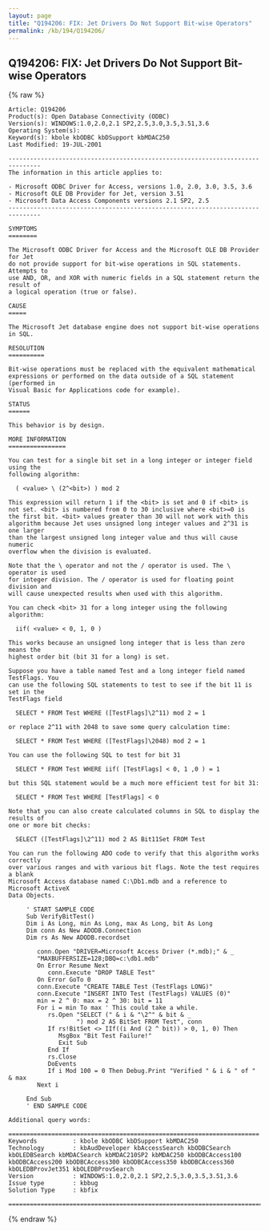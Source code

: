```yaml
---
layout: page
title: "Q194206: FIX: Jet Drivers Do Not Support Bit-wise Operators"
permalink: /kb/194/Q194206/
---
```


## Q194206: FIX: Jet Drivers Do Not Support Bit-wise Operators

{% raw %}

	Article: Q194206
	Product(s): Open Database Connectivity (ODBC)
	Version(s): WINDOWS:1.0,2.0,2.1 SP2,2.5,3.0,3.5,3.51,3.6
	Operating System(s): 
	Keyword(s): kbole kbODBC kbDSupport kbMDAC250
	Last Modified: 19-JUL-2001
	
	-------------------------------------------------------------------------------
	The information in this article applies to:
	
	- Microsoft ODBC Driver for Access, versions 1.0, 2.0, 3.0, 3.5, 3.6 
	- Microsoft OLE DB Provider for Jet, version 3.51 
	- Microsoft Data Access Components versions 2.1 SP2, 2.5 
	-------------------------------------------------------------------------------
	
	SYMPTOMS
	========
	
	The Microsoft ODBC Driver for Access and the Microsoft OLE DB Provider for Jet
	do not provide support for bit-wise operations in SQL statements. Attempts to
	use AND, OR, and XOR with numeric fields in a SQL statement return the result of
	a logical operation (true or false).
	
	CAUSE
	=====
	
	The Microsoft Jet database engine does not support bit-wise operations in SQL.
	
	RESOLUTION
	==========
	
	Bit-wise operations must be replaced with the equivalent mathematical
	expressions or performed on the data outside of a SQL statement (performed in
	Visual Basic for Applications code for example).
	
	STATUS
	======
	
	This behavior is by design.
	
	MORE INFORMATION
	================
	
	You can test for a single bit set in a long integer or integer field using the
	following algorithm:
	
	  ( <value> \ (2^<bit>) ) mod 2
	
	This expression will return 1 if the <bit> is set and 0 if <bit> is
	not set. <bit> is numbered from 0 to 30 inclusive where <bit>=0 is
	the first bit. <bit> values greater than 30 will not work with this
	algorithm because Jet uses unsigned long integer values and 2^31 is one larger
	than the largest unsigned long integer value and thus will cause numeric
	overflow when the division is evaluated.
	
	Note that the \ operator and not the / operator is used. The \ operator is used
	for integer division. The / operator is used for floating point division and
	will cause unexpected results when used with this algorithm.
	
	You can check <bit> 31 for a long integer using the following algorithm:
	
	  iif( <value> < 0, 1, 0 )
	
	This works because an unsigned long integer that is less than zero means the
	highest order bit (bit 31 for a long) is set.
	
	Suppose you have a table named Test and a long integer field named TestFlags. You
	can use the following SQL statements to test to see if the bit 11 is set in the
	TestFlags field
	
	  SELECT * FROM Test WHERE ([TestFlags]\2^11) mod 2 = 1
	
	or replace 2^11 with 2048 to save some query calculation time:
	
	  SELECT * FROM Test WHERE ([TestFlags]\2048) mod 2 = 1
	
	You can use the following SQL to test for bit 31
	
	  SELECT * FROM Test WHERE iif( [TestFlags] < 0, 1 ,0 ) = 1
	
	but this SQL statement would be a much more efficient test for bit 31:
	
	  SELECT * FROM Test WHERE [TestFlags] < 0
	
	Note that you can also create calculated columns in SQL to display the results of
	one or more bit checks:
	
	  SELECT ([TestFlags]\2^11) mod 2 AS Bit11Set FROM Test
	
	You can run the following ADO code to verify that this algorithm works correctly
	over various ranges and with various bit flags. Note the test requires a blank
	Microsoft Access database named C:\Db1.mdb and a reference to Microsoft ActiveX
	Data Objects.
	
	     ' START SAMPLE CODE
	     Sub VerifyBitTest()
	     Dim i As Long, min As Long, max As Long, bit As Long
	     Dim conn As New ADODB.Connection
	     Dim rs As New ADODB.recordset
	
	        conn.Open "DRIVER=Microsoft Access Driver (*.mdb);" & _
	        "MAXBUFFERSIZE=128;DBQ=c:\db1.mdb"
	        On Error Resume Next
	           conn.Execute "DROP TABLE Test"
	        On Error GoTo 0
	        conn.Execute "CREATE TABLE Test (TestFlags LONG)"
	        conn.Execute "INSERT INTO Test (TestFlags) VALUES (0)"
	        min = 2 ^ 0: max = 2 ^ 30: bit = 11
	        For i = min To max ' This could take a while.
	           rs.Open "SELECT (" & i & "\2^" & bit & _
	                   ") mod 2 AS BitSet FROM Test", conn
	           If rs!BitSet <> IIf((i And (2 ^ bit)) > 0, 1, 0) Then
	              MsgBox "Bit Test Failure!"
	              Exit Sub
	           End If
	           rs.Close
	           DoEvents
	           If i Mod 100 = 0 Then Debug.Print "Verified " & i & " of " & max
	        Next i
	
	     End Sub
	     ' END SAMPLE CODE
	
	Additional query words:
	
	======================================================================
	Keywords          : kbole kbODBC kbDSupport kbMDAC250 
	Technology        : kbAudDeveloper kbAccessSearch kbODBCSearch kbOLEDBSearch kbMDACSearch kbMDAC210SP2 kbMDAC250 kbODBCAccess100 kbODBCAccess200 kbODBCAccess300 kbODBCAccess350 kbODBCAccess360 kbOLEDBProvJet351 kbOLEDBProvSearch
	Version           : WINDOWS:1.0,2.0,2.1 SP2,2.5,3.0,3.5,3.51,3.6
	Issue type        : kbbug
	Solution Type     : kbfix
	
	=============================================================================
	

{% endraw %}
